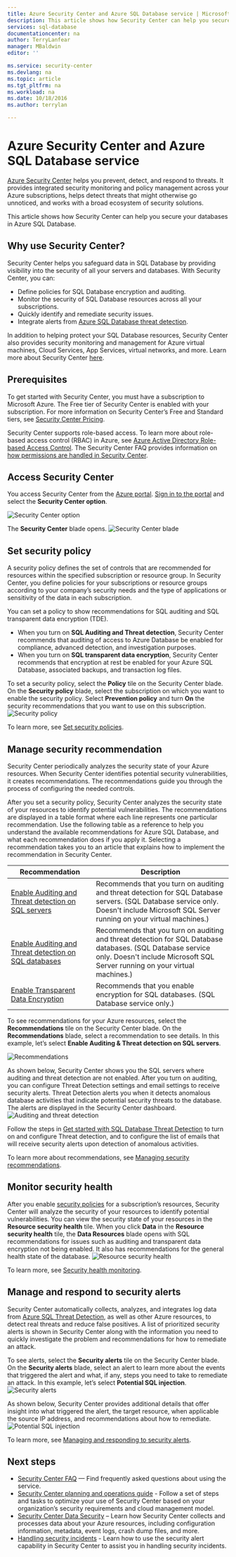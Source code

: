 ```yaml
---
title: Azure Security Center and Azure SQL Database service | Microsoft Docs
description: This article shows how Security Center can help you secure your databases in Azure SQL Database.
services: sql-database
documentationcenter: na
author: TerryLanfear
manager: MBaldwin
editor: ''

ms.service: security-center
ms.devlang: na
ms.topic: article
ms.tgt_pltfrm: na
ms.workload: na
ms.date: 10/18/2016
ms.author: terrylan

---
```

# Azure Security Center and Azure SQL Database service
[Azure Security Center](https://azure.microsoft.com/documentation/services/security-center/) helps you prevent, detect, and respond to threats. It provides integrated security monitoring and policy management across your Azure subscriptions, helps detect threats that might otherwise go unnoticed, and works with a broad ecosystem of security solutions.

This article shows how Security Center can help you secure your databases in Azure SQL Database.

## Why use Security Center?
Security Center helps you safeguard data in SQL Database by providing visibility into the security of all your servers and databases. With Security Center, you can:

* Define policies for SQL Database encryption and auditing.
* Monitor the security of SQL Database resources across all your subscriptions.
* Quickly identify and remediate security issues.
* Integrate alerts from [Azure SQL Database threat detection](../sql-database/sql-database-threat-detection-get-started.md).

In addition to helping protect your SQL Database resources, Security Center also provides security monitoring and management for Azure virtual machines, Cloud Services, App Services, virtual networks, and more. Learn more about Security Center [here](security-center-intro.md).

## Prerequisites
To get started with Security Center, you must have a subscription to Microsoft Azure. The Free tier of Security Center is enabled with your subscription. For more information on Security Center’s Free and Standard tiers, see [Security Center Pricing](https://azure.microsoft.com/pricing/details/security-center/).

Security Center supports role-based access. To learn more about role-based access control (RBAC) in Azure, see [Azure Active Directory Role-based Access Control](../active-directory/role-based-access-control-configure.md). The Security Center FAQ provides information on [how permissions are handled in Security Center](security-center-faq.md#how-are-permissions-handled-in-azure-security-center).

## Access Security Center
You access Security Center from the [Azure portal](https://azure.microsoft.com/features/azure-portal/). [Sign in to the portal](https://portal.azure.com/) and select the **Security Center option**.

![Security Center option][1]

The **Security Center** blade opens.
![Security Center blade][2]

## Set security policy
A security policy defines the set of controls that are recommended for resources within the specified subscription or resource group. In Security Center, you define policies for your subscriptions or resource groups according to your company’s security needs and the type of applications or sensitivity of the data in each subscription.

You can set a policy to show recommendations for SQL auditing and SQL transparent data encryption (TDE).

* When you turn on **SQL Auditing and Threat detection**, Security Center recommends that auditing of access to Azure Database be enabled for compliance, advanced detection, and investigation purposes.
* When you turn on **SQL transparent data encryption**, Security Center recommends that encryption at rest be enabled for your Azure SQL Database, associated backups, and transaction log files.

To set a security policy, select the **Policy** tile on the Security Center blade. On the **Security policy** blade, select the subscription on which you want to enable the security policy. Select **Prevention policy** and turn **On** the security recommendations that you want to use on this subscription.
![Security policy][3]

To learn more, see [Set security policies](security-center-policies.md).

## Manage security recommendation
Security Center periodically analyzes the security state of your Azure resources. When Security Center identifies potential security vulnerabilities, it creates recommendations. The recommendations guide you through the process of configuring the needed controls.

After you set a security policy, Security Center analyzes the security state of your resources to identify potential vulnerabilities. The recommendations are displayed in a table format where each line represents one particular recommendation. Use the following table as a reference to help you understand the available recommendations for Azure SQL Database, and what each recommendation does if you apply it. Selecting a recommendation takes you to an article that explains how to implement the recommendation in Security Center.

| Recommendation | Description |
| --- | --- |
| [Enable Auditing and Threat detection on SQL servers](security-center-enable-auditing-on-sql-servers.md) |Recommends that you turn on auditing and threat detection for SQL Database servers. (SQL Database service only. Doesn't include Microsoft SQL Server running on your virtual machines.) |
| [Enable Auditing and Threat detection on SQL databases](security-center-enable-auditing-on-sql-databases.md) |Recommends that you turn on auditing and threat detection for SQL Database databases. (SQL Database service only. Doesn't include Microsoft SQL Server running on your virtual machines.) |
| [Enable Transparent Data Encryption](security-center-enable-transparent-data-encryption.md) |Recommends that you enable encryption for SQL databases. (SQL Database service only.) |

To see recommendations for your Azure resources, select the **Recommendations** tile on the Security Center blade. On the **Recommendations** blade, select a recommendation to see details. In this example, let’s select **Enable Auditing & Threat detection on SQL servers**.

![Recommendations][4]

As shown below, Security Center shows you the SQL servers where auditing and threat detection are not enabled. After you turn on auditing, you can configure Threat Detection settings and email settings to receive security alerts. Threat Detection alerts you when it detects anomalous database activities that indicate potential security threats to the database. The alerts are displayed in the Security Center dashboard.
![Auditing and threat detection][5]

Follow the steps in [Get started with SQL Database Threat Detection](../sql-database/sql-database-threat-detection-get-started.md) to turn on and configure Threat detection, and to configure the list of emails that will receive security alerts upon detection of anomalous activities.

To learn more about recommendations, see [Managing security recommendations](security-center-recommendations.md).

## Monitor security health
After you enable [security policies](security-center-policies.md) for a subscription’s resources, Security Center will analyze the security of your resources to identify potential vulnerabilities.  You can view the security state of your resources in the **Resource security health** tile. When you click **Data** in the **Resource security health** tile, the **Data Resources** blade opens with SQL recommendations for issues such as auditing and transparent data encryption not being enabled. It also has recommendations for the general health state of the database.
![Resource security health][6]

To learn more, see [Security health monitoring](security-center-monitoring.md).

## Manage and respond to security alerts
Security Center automatically collects, analyzes, and integrates log data from [Azure SQL Threat Detection](../sql-database/sql-database-threat-detection-get-started.md), as well as other Azure resources, to detect real threats and reduce false positives. A list of prioritized security alerts is shown in Security Center along with the information you need to quickly investigate the problem and recommendations for how to remediate an attack.

To see alerts, select the **Security alerts** tile on the Security Center blade. On the **Security alerts** blade, select an alert to learn more about the events that triggered the alert and what, if any, steps you need to take to remediate an attack. In this example, let’s select **Potential SQL injection**.
![Security alerts][7]

As shown below, Security Center provides additional details that offer insight into what triggered the alert, the target resource, when applicable the source IP address, and recommendations about how to remediate.
![Potential SQL injection][8]

To learn more, see [Managing and responding to security alerts](security-center-managing-and-responding-alerts.md).

## Next steps
* [Security Center FAQ](security-center-faq.md) — Find frequently asked questions about using the service.
* [Security Center planning and operations guide](security-center-planning-and-operations-guide.md) - Follow a set of steps and tasks to optimize your use of Security Center based on your organization’s security requirements and cloud management model.
* [Security Center Data Security](security-center-data-security.md) – Learn how Security Center collects and processes data about your Azure resources, including configuration information, metadata, event logs, crash dump files, and more.
* [Handling security incidents](security-center-incident.md) - Learn how to use the security alert capability in Security Center to assist you in handling security incidents.

<!--Image references-->
[1]: ./media/security-center-sql-database/security-center.png
[2]: ./media/security-center-sql-database/security-center-blade.png
[3]: ./media/security-center-sql-database/security-policy.png
[4]: ./media/security-center-sql-database/recommendation.png
[5]: ./media/security-center-sql-database/turn-on-auditing.png
[6]: ./media/security-center-sql-database/monitor-health.png
[7]: ./media/security-center-sql-database/alert.png
[8]: ./media/security-center-sql-database/sql-injection.png

